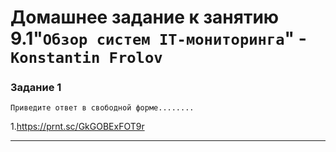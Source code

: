 # Домашнее задание к занятию 9.1"`Обзор систем IT-мониторинга`" - `Konstantin Frolov`




### Задание 1

`Приведите ответ в свободной форме........`

1.https://prnt.sc/GkGOBExFOT9r





---


